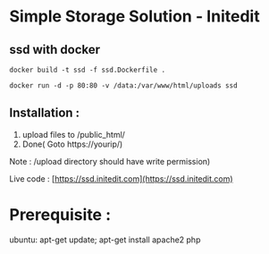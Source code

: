 
# Simple Storage Solution - Initedit

## ssd with docker

```
docker build -t ssd -f ssd.Dockerfile .

docker run -d -p 80:80 -v /data:/var/www/html/uploads ssd

```


## Installation :

1. upload files to /public_html/
2. Done( Goto https://yourip/)

Note : /upload directory should have write permission)

Live code : [https://ssd.initedit.com](https://ssd.initedit.com)

# Prerequisite :

ubuntu: apt-get update; apt-get install apache2 php
